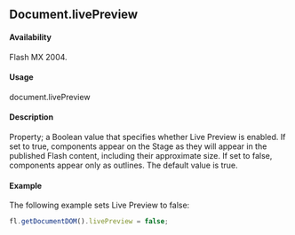 ## Document.livePreview

#### Availability

Flash MX 2004.

#### Usage

document.livePreview

#### Description

Property; a Boolean value that specifies whether Live Preview is enabled. If set to true, components appear on the Stage as they will appear in the published Flash content, including their approximate size. If set to false, components appear only as outlines. The default value is true.

#### Example


The following example sets Live Preview to false: 
```javascript
fl.getDocumentDOM().livePreview = false;

```